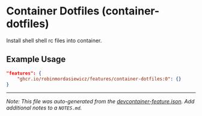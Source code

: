 
# Container Dotfiles (container-dotfiles)

Install shell shell rc files into container.

## Example Usage

```json
"features": {
    "ghcr.io/robinmordasiewicz/features/container-dotfiles:0": {}
}
```





---

_Note: This file was auto-generated from the [devcontainer-feature.json](https://github.com/robinmordasiewicz/features/blob/main/src/container-dotfiles/devcontainer-feature.json).  Add additional notes to a `NOTES.md`._
